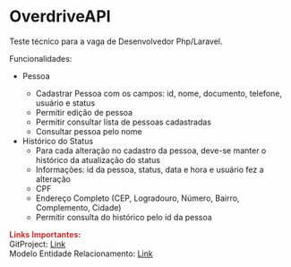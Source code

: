 # OverdriveAPI
Teste técnico para a vaga de Desenvolvedor Php/Laravel.

Funcionalidades:
<ul>
<li>Pessoa</li>
<ul>
<li>Cadastrar Pessoa com os campos: id, nome, documento, telefone, usuário e status</li>
<li>Permitir edição de pessoa</li>
<li>Permitir consultar lista de pessoas cadastradas</li>
<li>Consultar pessoa pelo nome</li>
</ul>
<li>Histórico do Status
<ul>
<li>Para cada alteração no cadastro da pessoa, deve-se manter o histórico da atualização do status</li>
<li>Informações: id da pessoa, status, data e hora e usuário fez a alteração</li>
<li>CPF</li>
<li>Endere&ccedil;o Completo (CEP, Logradouro, N&uacute;mero, Bairro, Complemento, Cidade)</li>
<li>Permitir consulta do histórico pelo id da pessoa</li>
</ul>
</li>
</ul>

<p style="margin-bottom: 0; font-weight: bolder; color: #c92f2f">Links Importantes:</p>
GitProject: <a href="https://github.com/users/Edgarvital/projects/3/views/1">Link</a>
<br>
Modelo Entidade Relacionamento: <a href="https://github.com/Edgarvital/OverdriveAPI/tree/main/MER">Link</a>
